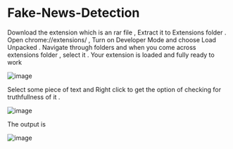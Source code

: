 # Fake-News-Detection
Download the extension which is an rar file ,  Extract it to Extensions folder .
Open chrome://extensions/ , Turn on  Developer Mode and choose Load Unpacked .
Navigate through folders and when you come across extensions folder , select it . 
Your extension is loaded and fully ready to work

![image](https://user-images.githubusercontent.com/76687690/230715221-9d04cacd-aa5d-439f-ae0a-823a636d13f6.png)

Select some piece of text and Right click to get the option of checking for truthfullness of it . 

![image](https://user-images.githubusercontent.com/76687690/230715193-76fa3742-6a35-48a2-b0c3-01cd53d9e0c6.png)

The output is

![image](https://user-images.githubusercontent.com/76687690/230715351-59cd5b14-a282-4107-afd3-b6a5c62b8bdb.png)
